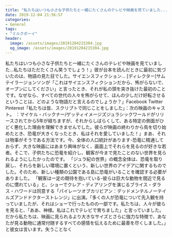 ```yaml
---
title: "私たちはいつも小さな子供たちと一緒にたくさんのテレビや映画を見ていました...私たちはただたくさん笑うでしょう！"
date: 2019-12-04 21:56:57
categories:
- General
tags:
- "ミルクボーイ"
header:
  image: /assets/images/20191204215304.jpg
  og_image: /assets/images/20191204215304.jpg
---
```


私たちはいつも小さな子供たちと一緒にたくさんのテレビや映画を見ていました...私たちはただたくさん笑うでしょう！」彼が台本を読んだときに最初に気づいたのは、物語の見た目でした。サイエンスフィクション... [ディレクター]サムテイラージョンソンが「これはサイエンスフィクションだから、怖がらないで、オープンにしてください」と言ったとき、それが私の頭を突き抜けた最初のことです。なぜなら、すべての世代の人々を怖がらせて、ほんの少しだけ好転させるということは、どのような物語だと言えるのでしょうか？」Facebook Twitter Pinterest「私たちは皆、スクリプトで同じことをしました」：次の映画のキャスト。 ：マイケル・バックナー/ゲッティイメージズジュラシックワールドがリリースされてから5年が経ちますが、それからしばらくして、ある特定の側面がひどく悪化した理由を理解できませんでした。彼らが映画の終わりから鳥を切り始めたとき、恐竜が大きくなったとき、私はそれを愛していました！」まあ、それは物事がそうである方法です。今、全体の人口統計があります-恐竜に精通しておらず、大きな映画にはあまり興味がなく、画面上でそれらを見るのが好きな若者。そこで、子供たちに恐竜を紹介し、観客が今まで見たことのない世界を見られるようにしたかったのです。 「ジュラ紀の世界」の概念全体は、恐竜を取り戻し、それらを新しい環境に置くという、新しい世界のアイデアに関するものでした。そのため、新しい種類の公園である島に恐竜がいることを確認する必要がありました。 「観客は一定の期待を抱いている-彼らは巨大な動物を間近で見るのに慣れている」と、ショーでクレア・ディアリングを演じるブライス・ダラス・ハワードは同意する「パイレーツオブカリビアン：デッドメンテルノーテイルズアンドドクターストレンジ」に出演。「多くの人が恐竜について先入観を持っていましたが、それはショーで行ったものの一部です。私たちは、人々が彼らを見ると、「ああ、神様。私はこれでテレビで育ちました」と言っていました。だから私たちは、映画に見られるより大きなサイズとさらに強力な特徴で、あなたが見る動物に通常付随するすべての感情を伝えるために最善を尽くしました。」と彼女は言います。失うことなく
